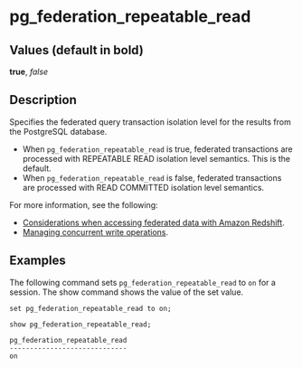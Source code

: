 # pg\_federation\_repeatable\_read<a name="r_pg_federation_repeatable_read"></a>

## Values \(default in bold\)<a name="pg_federation_repeatable_read-values"></a>

**true**, *false*

## Description<a name="description"></a>

Specifies the federated query transaction isolation level for the results from the PostgreSQL database\.
+ When `pg_federation_repeatable_read` is true, federated transactions are processed with REPEATABLE READ isolation level semantics\. This is the default\.
+ When `pg_federation_repeatable_read` is false, federated transactions are processed with READ COMMITTED isolation level semantics\. 

For more information, see the following:
+ [Considerations when accessing federated data with Amazon Redshift](federated-limitations.md)\.
+ [Managing concurrent write operations](c_Concurrent_writes.md)\.

## Examples<a name="pg_federation_repeatable_read-example"></a>

The following command sets `pg_federation_repeatable_read` to `on` for a session\. The show command shows the value of the set value\.

```
set pg_federation_repeatable_read to on;
```

```
show pg_federation_repeatable_read;
            
pg_federation_repeatable_read
-----------------------------
on
```